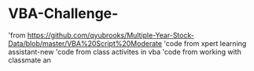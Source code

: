 # VBA-Challenge-
'from https://github.com/qyubrooks/Multiple-Year-Stock-Data/blob/master/VBA%20Script%20Moderate
'code from xpert learning assistant-new
'code from class activites in vba
'code from working with classmate an
